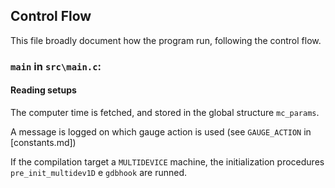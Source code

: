 Control Flow
------------

This file broadly document how the program run, following the control flow.

### `main` in `src\main.c`:

#### Reading setups

The computer time is fetched, and stored in the global structure `mc_params`.

A message is logged on which gauge action is used (see `GAUGE_ACTION` in [constants.md])

If the compilation target a `MULTIDEVICE` machine, the initialization procedures `pre_init_multidev1D` e `gdbhook` are runned.